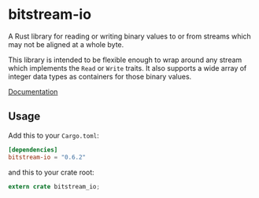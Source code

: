 bitstream-io
============

A Rust library for reading or writing binary values to or from streams
which may not be aligned at a whole byte.

This library is intended to be flexible enough to wrap
around any stream which implements the `Read` or `Write` traits.
It also supports a wide array of integer data types as
containers for those binary values.

[Documentation](https://tuffy.github.io/bitstream_io/)

## Usage

Add this to your `Cargo.toml`:

```toml
[dependencies]
bitstream-io = "0.6.2"
```

and this to your crate root:

```rust
extern crate bitstream_io;
```
